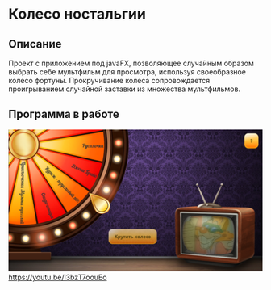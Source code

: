 # Колесо ностальгии
## Описание
Проект с приложением под javaFX, позволяющее случайным образом выбрать себе мультфильм для просмотра, используя своеобразное колесо фортуны. Прокручивание колеса сопровождается проигрыванием случайной заставки из множества мультфильмов.
## Программа в работе
![](https://github.com/Rvylarr/WheelOfNostalgy/blob/main/WheelOfNostalgy%20screenshot.png)
https://youtu.be/l3bzT7oouEo
